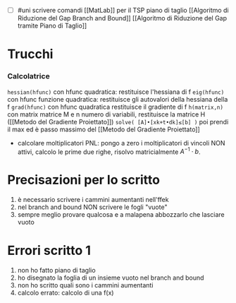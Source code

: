 - [ ] #uni 
scrivere comandi [[MatLab]] per il TSP
piano di taglio
[[Algoritmo di Riduzione del Gap Branch and Bound]] 
[[Algoritmo di Riduzione del Gap tramite Piano di Taglio]] 
# Trucchi
### Calcolatrice
`hessian(hfunc)` con hfunc quadratica: restituisce l'hessiana di f
`eig(hfunc)` con hfunc funzione quadratica: restituisce gli autovalori della hessiana della f
`grad(hfunc)` con hfunc quadratica restituisce il gradiente di f
`h(matrix,n)` con matrix matrice M e n numero di variabili, restituisce la matrice H ([[Metodo del Gradiente Proiettato]])
`solve( [A]•[xk+t•dk]≤[b] )` poi prendi il max ed è passo massimo del [[Metodo del Gradiente Proiettato]] 
- calcolare moltiplicatori PNL: pongo a zero i moltiplicatori di vincoli NON attivi, calcolo le prime due righe, risolvo matricialmente $A^{-1} \cdot b$.  
# Precisazioni per lo scritto
1. è necessario scrivere i cammini aumentanti nell'ffek
2. nel branch and bound NON scrivere le fogli "vuote"
3. sempre meglio provare qualcosa e a malapena abbozzarlo che lasciare vuoto

# Errori scritto 1
1. non ho fatto piano di taglio
2. ho disegnato la foglia di un insieme vuoto nel branch and bound
3. non ho scritto quali sono i cammini aumentanti
4. calcolo errato: calcolo di una f(x) 